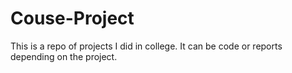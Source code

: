 # Couse-Project
This is a repo of projects I did in college. It can be code or reports depending on the project.
